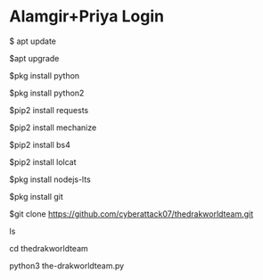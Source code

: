 # Alamgir+Priya Login
$ apt update

 $apt upgrade

 $pkg install python

 $pkg install python2

 $pip2 install requests 

$pip2 install mechanize 

$pip2 install bs4

 $pip2 install lolcat

 $pkg install nodejs-lts

 $pkg install git 

$git clone https://github.com/cyberattack07/thedrakworldteam.git

ls

cd thedrakworldteam

python3 the-drakworldteam.py







